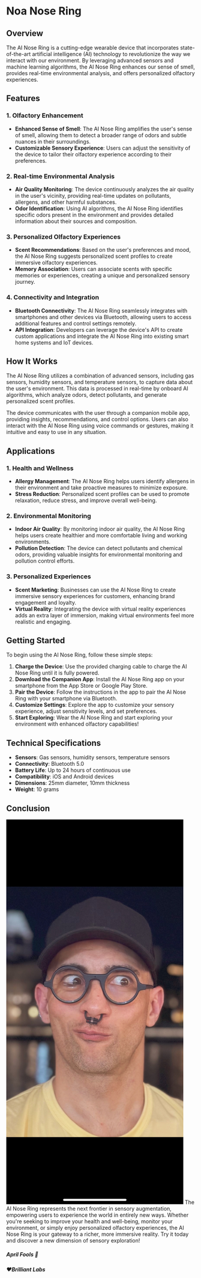 # Noa Nose Ring

## Overview

The AI Nose Ring is a cutting-edge wearable device that incorporates state-of-the-art artificial intelligence (AI) technology to revolutionize the way we interact with our environment. By leveraging advanced sensors and machine learning algorithms, the AI Nose Ring enhances our sense of smell, provides real-time environmental analysis, and offers personalized olfactory experiences.

## Features

### 1. Olfactory Enhancement
   - **Enhanced Sense of Smell**: The AI Nose Ring amplifies the user's sense of smell, allowing them to detect a broader range of odors and subtle nuances in their surroundings.
   - **Customizable Sensory Experience**: Users can adjust the sensitivity of the device to tailor their olfactory experience according to their preferences.

### 2. Real-time Environmental Analysis
   - **Air Quality Monitoring**: The device continuously analyzes the air quality in the user's vicinity, providing real-time updates on pollutants, allergens, and other harmful substances.
   - **Odor Identification**: Using AI algorithms, the AI Nose Ring identifies specific odors present in the environment and provides detailed information about their sources and composition.

### 3. Personalized Olfactory Experiences
   - **Scent Recommendations**: Based on the user's preferences and mood, the AI Nose Ring suggests personalized scent profiles to create immersive olfactory experiences.
   - **Memory Association**: Users can associate scents with specific memories or experiences, creating a unique and personalized sensory journey.

### 4. Connectivity and Integration
   - **Bluetooth Connectivity**: The AI Nose Ring seamlessly integrates with smartphones and other devices via Bluetooth, allowing users to access additional features and control settings remotely.
   - **API Integration**: Developers can leverage the device's API to create custom applications and integrate the AI Nose Ring into existing smart home systems and IoT devices.

## How It Works

The AI Nose Ring utilizes a combination of advanced sensors, including gas sensors, humidity sensors, and temperature sensors, to capture data about the user's environment. This data is processed in real-time by onboard AI algorithms, which analyze odors, detect pollutants, and generate personalized scent profiles.

The device communicates with the user through a companion mobile app, providing insights, recommendations, and control options. Users can also interact with the AI Nose Ring using voice commands or gestures, making it intuitive and easy to use in any situation.

## Applications

### 1. Health and Wellness
   - **Allergy Management**: The AI Nose Ring helps users identify allergens in their environment and take proactive measures to minimize exposure.
   - **Stress Reduction**: Personalized scent profiles can be used to promote relaxation, reduce stress, and improve overall well-being.

### 2. Environmental Monitoring
   - **Indoor Air Quality**: By monitoring indoor air quality, the AI Nose Ring helps users create healthier and more comfortable living and working environments.
   - **Pollution Detection**: The device can detect pollutants and chemical odors, providing valuable insights for environmental monitoring and pollution control efforts.

### 3. Personalized Experiences
   - **Scent Marketing**: Businesses can use the AI Nose Ring to create immersive sensory experiences for customers, enhancing brand engagement and loyalty.
   - **Virtual Reality**: Integrating the device with virtual reality experiences adds an extra layer of immersion, making virtual environments feel more realistic and engaging.

## Getting Started

To begin using the AI Nose Ring, follow these simple steps:

1. **Charge the Device**: Use the provided charging cable to charge the AI Nose Ring until it is fully powered.
2. **Download the Companion App**: Install the AI Nose Ring app on your smartphone from the App Store or Google Play Store.
3. **Pair the Device**: Follow the instructions in the app to pair the AI Nose Ring with your smartphone via Bluetooth.
4. **Customize Settings**: Explore the app to customize your sensory experience, adjust sensitivity levels, and set preferences.
5. **Start Exploring**: Wear the AI Nose Ring and start exploring your environment with enhanced olfactory capabilities!

## Technical Specifications

- **Sensors**: Gas sensors, humidity sensors, temperature sensors
- **Connectivity**: Bluetooth 5.0
- **Battery Life**: Up to 24 hours of continuous use
- **Compatibility**: iOS and Android devices
- **Dimensions**: 25mm diameter, 10mm thickness
- **Weight**: 10 grams


## Conclusion
![Nose ring](img/nose_ring.jpg)
The AI Nose Ring represents the next frontier in sensory augmentation, empowering users to experience the world in entirely new ways. Whether you're seeking to improve your health and well-being, monitor your environment, or simply enjoy personalized olfactory experiences, the AI Nose Ring is your gateway to a richer, more immersive reality. Try it today and discover a new dimension of sensory exploration!

#####  April Fools 👻
##### ❤️Brilliant Labs